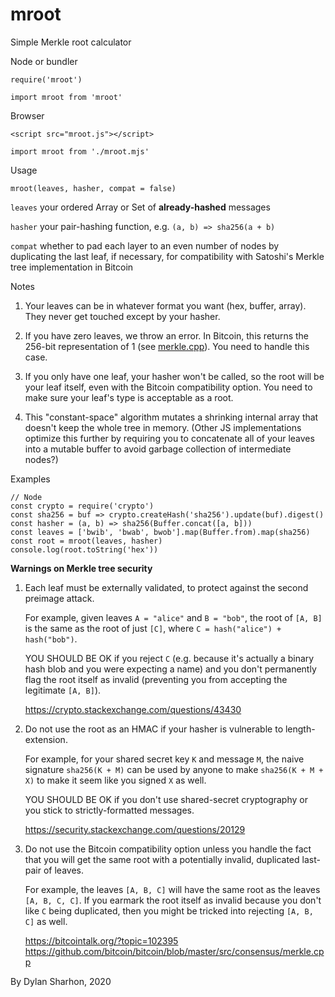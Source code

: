 mroot
=====
Simple Merkle root calculator

Node or bundler

`require('mroot')`

`import mroot from 'mroot'`

Browser

`<script src="mroot.js"></script>`

`import mroot from './mroot.mjs'`

Usage

`mroot(leaves, hasher, compat = false)`

`leaves` your ordered Array or Set of **already-hashed** messages

`hasher` your pair-hashing function, e.g. `(a, b) => sha256(a + b)`

`compat` whether to pad each layer to an even number of nodes by duplicating the
last leaf, if necessary, for compatibility with Satoshi's Merkle tree
implementation in Bitcoin

Notes

1. Your leaves can be in whatever format you want (hex, buffer, array). They
never get touched except by your hasher.

2. If you have zero leaves, we throw an error. In Bitcoin, this returns the
256-bit representation of 1 (see [merkle.cpp](
https://github.com/bitcoin/bitcoin/blob/master/src/consensus/merkle.cpp)). You
need to handle this case.

3. If you only have one leaf, your hasher won't be called, so the root will be
your leaf itself, even with the Bitcoin compatibility option. You need to make
sure your leaf's type is acceptable as a root.

4. This "constant-space" algorithm mutates a shrinking internal array that
doesn't keep the whole tree in memory. (Other JS implementations optimize this
further by requiring you to concatenate all of your leaves into a mutable buffer
to avoid garbage collection of intermediate nodes?)

Examples

    // Node
    const crypto = require('crypto')
    const sha256 = buf => crypto.createHash('sha256').update(buf).digest()
    const hasher = (a, b) => sha256(Buffer.concat([a, b]))
    const leaves = ['bwib', 'bwab', bwob'].map(Buffer.from).map(sha256)
    const root = mroot(leaves, hasher)
    console.log(root.toString('hex'))

**Warnings on Merkle tree security**


1.  Each leaf must be externally validated, to protect against the second
    preimage attack.

    For example, given leaves `A = "alice"` and `B = "bob"`, the
    root of `[A, B]` is the same as the root of just `[C]`, where  `C =
    hash("alice") + hash("bob")`.

    YOU SHOULD BE OK if you reject `C` (e.g. because it's actually a binary hash
    blob and you were expecting a name) and you don't permanently flag the root
    itself as invalid (preventing you from accepting the legitimate `[A, B]`).

    https://crypto.stackexchange.com/questions/43430

2.  Do not use the root as an HMAC if your hasher is vulnerable to
    length-extension.

    For example, for your shared secret key `K` and message `M`, the naive
    signature `sha256(K + M)` can be used by anyone to make `sha256(K + M + X)`
    to make it seem like you signed `X` as well.

    YOU SHOULD BE OK if you don't use shared-secret cryptography or you stick to
    strictly-formatted messages.

    https://security.stackexchange.com/questions/20129

3.  Do not use the Bitcoin compatibility option unless you handle the fact that
    you will get the same root with a potentially invalid, duplicated last-pair
    of leaves.

    For example, the leaves `[A, B, C]` will have the same root as the leaves
    `[A, B, C, C]`. If you earmark the root itself as invalid because you don't
    like `C` being duplicated, then you might be tricked into rejecting
    `[A, B, C]` as well.

    https://bitcointalk.org/?topic=102395
    https://github.com/bitcoin/bitcoin/blob/master/src/consensus/merkle.cpp

By Dylan Sharhon, 2020
